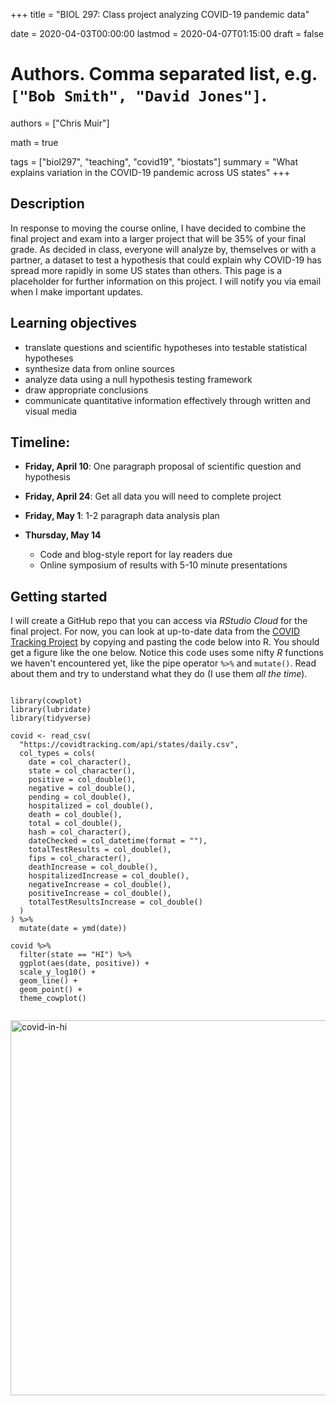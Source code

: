 +++
title = "BIOL 297: Class project analyzing COVID-19 pandemic data"

date = 2020-04-03T00:00:00
lastmod = 2020-04-07T01:15:00
draft = false

# Authors. Comma separated list, e.g. `["Bob Smith", "David Jones"]`.
authors = ["Chris Muir"]

math = true

tags = ["biol297", "teaching", "covid19", "biostats"]
summary = "What explains variation in the COVID-19 pandemic across US states"
+++

## Description

In response to moving the course online, I have decided to combine the final project and exam into a larger project that will be 35% of your final grade. As decided in class, everyone will analyze by, themselves or with a partner, a dataset to test a hypothesis that could explain why COVID-19 has spread more rapidly in some US states than others. This page is a placeholder for further information on this project. I will notify you via email when I make important updates.

## Learning objectives

* translate questions and scientific hypotheses into testable statistical hypotheses
* synthesize data from online sources
* analyze data using a null hypothesis testing framework
* draw appropriate conclusions
* communicate quantitative information effectively through written and visual media

## Timeline:

* **Friday, April 10**: One paragraph proposal of scientific question and hypothesis

* **Friday, April 24**: Get all data you will need to complete project

* **Friday, May 1**: 1-2 paragraph data analysis plan

* **Thursday, May 14**

  - Code and blog-style report for lay readers due
  - Online symposium of results with 5-10 minute presentations
  
## Getting started

I will create a GitHub repo that you can access via *RStudio Cloud* for the final project. For now, you can look at up-to-date data from the [COVID Tracking Project](https://covidtracking.com) by copying and pasting the code below into R. You should get a figure like the one below. Notice this code uses some nifty *R* functions we haven't encountered yet, like the pipe operator `%>%` and `mutate()`. Read about them and try to understand what they do (I use them *all the time*).

```{r}

library(cowplot)
library(lubridate)
library(tidyverse)

covid <- read_csv(
  "https://covidtracking.com/api/states/daily.csv", 
  col_types = cols(
    date = col_character(),
    state = col_character(),
    positive = col_double(),
    negative = col_double(),
    pending = col_double(),
    hospitalized = col_double(),
    death = col_double(),
    total = col_double(),
    hash = col_character(),
    dateChecked = col_datetime(format = ""),
    totalTestResults = col_double(),
    fips = col_character(),
    deathIncrease = col_double(),
    hospitalizedIncrease = col_double(),
    negativeIncrease = col_double(),
    positiveIncrease = col_double(),
    totalTestResultsIncrease = col_double()
  )
) %>%
  mutate(date = ymd(date))

covid %>%
  filter(state == "HI") %>%
  ggplot(aes(date, positive)) +
  scale_y_log10() +
  geom_line() +
  geom_point() +
  theme_cowplot()
  
```

<img alt = 'covid-in-hi' width='600' src='/img/covid-in-hi.png' ALIGN = 'center'/>


  